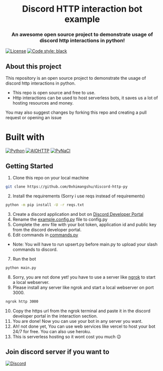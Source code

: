 <h1 align="center"> Discord HTTP interaction bot example </h1>
<h3 align="center">An awesome open source project to demonstrate usage of discord http interactions in python!</h3>

[![License](https://img.shields.io/github/license/0xhimangshu/discord-http-interaction-bot.svg?style=for-the-badge)](https://github.com/0xhimangshu/discord-http-interaction/blob/main/LICENSE) [![Code style: black](https://img.shields.io/badge/code%20style-black-000000.svg?style=for-the-badge&logoSize=auto)](https://github.com/psf/black)

<h2>About this project</h2>
<p>This repository is an open source project to demonstrate the usage of discord http interactions in python. </p>

* This repo is open source and free to use.
* Http interactions can be used to host serverless bots, it saves us a lot of hosting resources and money.

You may also suggest changes by forking this repo and creating a pull request or opening an issue

# Built with
[![Python](https://img.shields.io/badge/python-3.11.3+-000000?style=for-the-badge&logo=python&logoColor=yellow&logoSize=auto)](https://python.org/) [![AIOHTTP](https://img.shields.io/badge/iohttp-3.8.6-000000.svg?style=for-the-badge&logo=aiohttp&logoColor=white&logoSize=auto)](https://github.com/aio-libs/aiohttp) [![PyNaCl]( https://img.shields.io/badge/PyNaCl-1.5.0-black?style=for-the-badge)](https://github.com/pyca/pynacl)


## Getting Started

1. Clone this repo on your local machine
  ```sh
  git clone https://github.com/0xhimangshu/discord-http-py
  ```
2. Install the requirements (Sorry i use reqs instead of requirements)
  ```sh
  python -m pip install -U -r reqs.txt
  ```
3. Create a discord application and bot on [Discord Developer Portal](https://discord.com/developers/applications)
4. Rename the [example.config.py](https://github.com/0xhimangshu/discord-http-py/blob/main/src/example.config.py) file to config.py
5. Complete the .env file with your bot token, application id and public key from the discord developer portal.
6. Edit commands in [commands.py](https://github.com/0xhimangshu/discord-http-py/blob/main/src/commands.py)
* Note: You will have to run upsert.py before main.py to upload your slash commands to discord.
7. Run the bot
  ```sh
  python main.py
  ```
8. Sorry, you are not done yet! you have to use a server like [ngrok](https://ngrok.com/) to start a local webserver.
9. Please install any server like ngrok and start a local webserver on port 3000.
  ```sh
  ngrok http 3000
  ```
10. Copy the https url from the ngrok terminal and paste it in the discord developer portal in the interaction section.
11. You are done! Now you can use your bot in any server you want.
12. Ah! not done yet, You can use web services like vercel to host your bot 24/7 for free. You can also use heroku.
13. This is serverless hosting so it wont cost you much :wink:
## Join discord server if you want to
[![Discord](https://img.shields.io/badge/Discord-000000.svg?style=for-the-badge&logo=discord&logoColor=white&logoSize=auto)](https://discord.gg/kBUegfgYkg)
